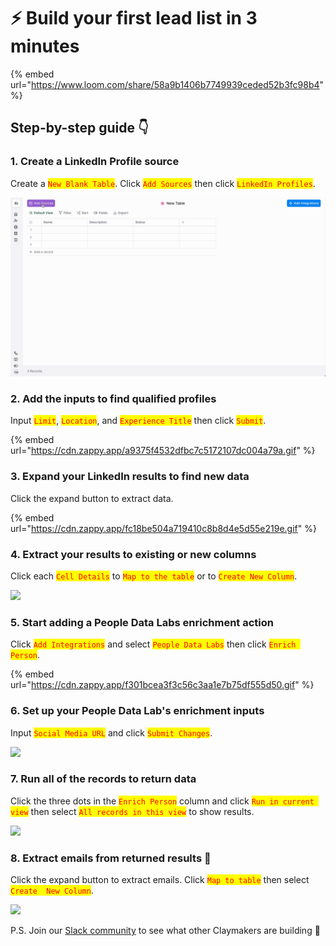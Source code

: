 # ⚡ Build your first lead list in 3 minutes

{% embed url="https://www.loom.com/share/58a9b1406b7749939ceded52b3fc98b4" %}

## Step-by-step guide 👇

### 1.  Create a LinkedIn Profile source

Create a <mark style="color:red;">`New Blank Table`</mark>. Click <mark style="color:red;">`Add Sources`</mark> then click <mark style="color:red;">`LinkedIn Profiles`</mark>.

![](<../.gitbook/assets/Screen Cast 2022-06-09 at 2.33.12 PM.gif>)

### 2.  Add the inputs to find qualified profiles

Input <mark style="color:red;">`Limit`</mark>, <mark style="color:red;">`Location`</mark>, and <mark style="color:red;">`Experience Title`</mark> then click <mark style="color:red;">`Submit`</mark>.

{% embed url="https://cdn.zappy.app/a9375f4532dfbc7c5172107dc004a79a.gif" %}

### 3.  Expand your LinkedIn results to find new data

Click the expand button to extract data.&#x20;

{% embed url="https://cdn.zappy.app/fc18be504a719410c8b8d4e5d55e219e.gif" %}

### 4.  Extract your results to existing or new columns

Click each <mark style="color:red;">`Cell Details`</mark> to <mark style="color:red;">`Map to the table`</mark> or to <mark style="color:red;">`Create New Column`</mark>.

![](<../.gitbook/assets/Screen Cast 2022-06-09 at 2.27.35 PM.gif>)

### 5.  Start adding a People Data Labs enrichment action&#x20;

Click <mark style="color:red;">`Add Integrations`</mark> and select <mark style="color:red;">`People Data Labs`</mark> then click <mark style="color:red;">`Enrich Person`</mark>.&#x20;

{% embed url="https://cdn.zappy.app/f301bcea3f3c56c3aa1e7b75df555d50.gif" %}

### 6.  Set up your People Data Lab's enrichment inputs

Input <mark style="color:red;">`Social Media URL`</mark> and click <mark style="color:red;">`Submit Changes`</mark>.

![](<../.gitbook/assets/Screen Cast 2022-06-09 at 3.00.35 PM.gif>)

### 7.  Run all of the records to return data

Click the three dots in the <mark style="color:red;">`Enrich Person`</mark> column and click <mark style="color:red;">`Run in current view`</mark> then select <mark style="color:red;">`All records in this view`</mark> to show results.&#x20;

![](<../.gitbook/assets/Screen Cast 2022-06-09 at 3.07.49 PM.gif>)

### 8.  Extract emails from returned results 🥳

Click the expand button to extract emails. Click <mark style="color:red;">`Map to table`</mark> then select <mark style="color:red;">`Create  New Column`</mark>.

![](<../.gitbook/assets/Screen Cast 2022-06-09 at 3.17.35 PM.gif>)

P.S. Join our [Slack community](http://clay.com/slack) to see what other Claymakers are building :eyes:

